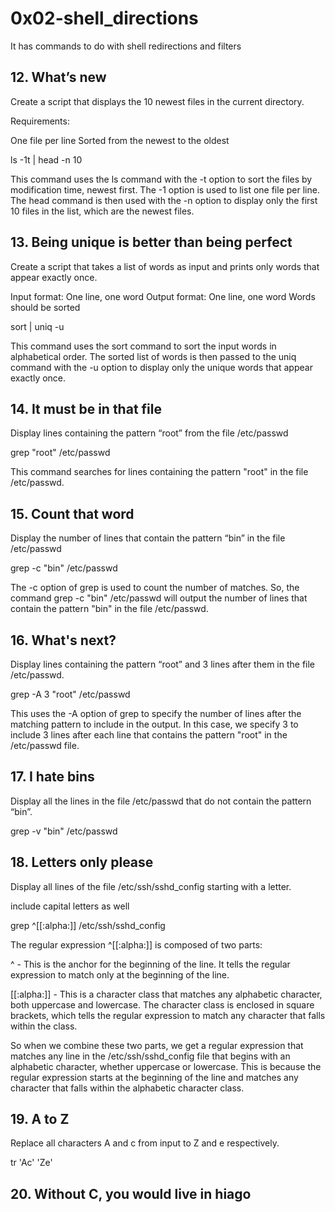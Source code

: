# 0x02-shell_directions
It has commands to do with shell redirections and filters
## 12. What’s new
Create a script that displays the 10 newest files in the current directory.

Requirements:

One file per line
Sorted from the newest to the oldest

ls -1t | head -n 10

This command uses the ls command with the -t option to sort the files by modification time, newest first. The -1 option is used to list one file per line. The head command is then used with the -n option to display only the first 10 files in the list, which are the newest files.
## 13. Being unique is better than being perfect
Create a script that takes a list of words as input and prints only words that appear exactly once.

Input format: One line, one word
Output format: One line, one word
Words should be sorted

sort | uniq -u

This command uses the sort command to sort the input words in alphabetical order. The sorted list of words is then passed to the uniq command with the -u option to display only the unique words that appear exactly once.
## 14. It must be in that file
Display lines containing the pattern “root” from the file /etc/passwd

grep "root" /etc/passwd

This command searches for lines containing the pattern "root" in the file /etc/passwd.
## 15. Count that word
Display the number of lines that contain the pattern “bin” in the file /etc/passwd

grep -c "bin" /etc/passwd

The -c option of grep is used to count the number of matches. So, the command grep -c "bin" /etc/passwd will output the number of lines that contain the pattern "bin" in the file /etc/passwd.
## 16. What's next?
Display lines containing the pattern “root” and 3 lines after them in the file /etc/passwd.

grep -A 3 "root" /etc/passwd

This uses the -A option of grep to specify the number of lines after the matching pattern to include in the output. In this case, we specify 3 to include 3 lines after each line that contains the pattern "root" in the /etc/passwd file.
## 17. I hate bins
Display all the lines in the file /etc/passwd that do not contain the pattern “bin”.

grep -v "bin" /etc/passwd

## 18. Letters only please
Display all lines of the file /etc/ssh/sshd_config starting with a letter.

include capital letters as well

grep ^[[:alpha:]] /etc/ssh/sshd_config

The regular expression ^[[:alpha:]] is composed of two parts:

^ - This is the anchor for the beginning of the line. It tells the regular expression to match only at the beginning of the line.

[[:alpha:]] - This is a character class that matches any alphabetic character, both uppercase and lowercase. The character class is enclosed in square brackets, which tells the regular expression to match any character that falls within the class.

So when we combine these two parts, we get a regular expression that matches any line in the /etc/ssh/sshd_config file that begins with an alphabetic character, whether uppercase or lowercase. This is because the regular expression starts at the beginning of the line and matches any character that falls within the alphabetic character class.
## 19. A to Z
Replace all characters A and c from input to Z and e respectively.

tr 'Ac' 'Ze' 

## 20. Without C, you would live in hiago

